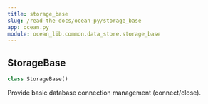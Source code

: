 ```yaml
---
title: storage_base
slug: /read-the-docs/ocean-py/storage_base
app: ocean.py
module: ocean_lib.common.data_store.storage_base
---
```

## StorageBase

```python
class StorageBase()
```

Provide basic database connection management (connect/close).

